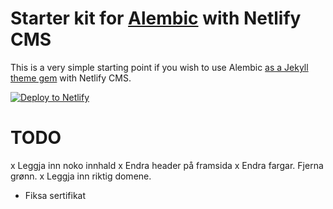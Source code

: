 # Starter kit for [Alembic](https://alembic.darn.es/) with Netlify CMS

This is a very simple starting point if you wish to use Alembic [as a Jekyll theme gem](https://alembic.darn.es/#as-a-jekyll-theme) with Netlify CMS.

[![Deploy to Netlify](https://www.netlify.com/img/deploy/button.svg)](https://app.netlify.com/start/deploy?repository=https://github.com/daviddarnes/alembic-netlifycms-kit&stack=cms)


# TODO


x Leggja inn noko innhald
x Endra header på framsida
x Endra fargar. Fjerna grønn.
x Leggja inn riktig domene.
- Fiksa sertifikat